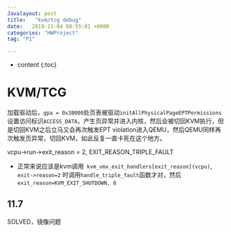```yaml
---
Javalayout: post
title:   "kvm/tcg debug"
date:   2019-11-04 08:55:01 +0800
categories: "HWProject"
tag: "P1"

---
```


* content
{:toc}




# KVM/TCG

加载驱动后，`gpa = 0x38000`处页表被驱动`initAllPhysicalPageEPTPermissions`设置访问标识`ACCESS_DATA`，产生页异常并进入内核，然后会被切回KVM执行，但是切回KVM之后立马又会再次触发EPT violation进入QEMU，然后QEMU同样再次触发页异常，切回KVM，如此反复一直卡死在这个地方。

vcpu->run->exit_reason = 2, EXIT_REASON_TRIPLE_FAULT

* 正常来说应该是kvm调用` kvm_vmx_exit_handlers[exit_reason](vcpu)`, `exit->reason=2` 时调用`handle_triple_fault`函数才对，然后`exit_reason=KVM_EXIT_SHUTDOWN, 8`

## 11.7

SOLVED，镜像问题